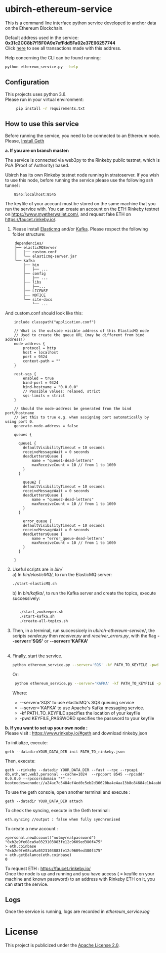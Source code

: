 # ubirch-ethereum-service
This is a command line interface python service developed to anchor data on the Ethereum Blockchain.<br>

Default address used in the service:
**0x31c2CC8b7f15F0A9e7efFdd5Fa02e37E66257744**<br>
Click [here](https://rinkeby.etherscan.io/address/0x31c2CC8b7f15F0A9e7efFdd5Fa02e37E66257744) to see all transactions made with this address.<br>

Help concerning the CLI can be found running:
```bash
python ethereum_service.py --help
```

## Configuration

This projects uses python 3.6. <br>
Please run in your virtual environment:
   ```bash
        pip install -r requirements.txt
   ```

## How to use this service


Before running the service, you need to be connected to an Ethereum node. Please, [Install Geth](https://github.com/ethereum/go-ethereum/wiki/Building-Ethereum) <br>

<b>a. If you are on branch master: </b> <br>

The service is connected via web3py to the Rinkeby public testnet, which is PoA (Proof of Authority) based. <br>

Ubirch has its own Rinkeby testnet node running in stratoserver. If you wish to use this node, before running the service please use the following ssh tunnel :
        
        8545:localhost:8545
        
The keyfile of your account must be stored on the same machine that you run the service with.
You can create an account on the ETH Rinkeby testnet on https://www.myetherwallet.com/, and request fake ETH on https://faucet.rinkeby.io/.


1. Please install [Elasticmq](https://github.com/adamw/elasticmq) and/or [Kafka](https://kafka.apache.org/).
Please respect the following folder structure: <br>

        dependencies/
        ├── elasticMQServer
        │   ├── custom.conf
        │   └── elasticmq-server.jar
        └── kafka
            ├── bin
            │   ├── ...
            ├── config
            │   ├── ...
            ├── libs
            │   ├──...
            ├── LICENSE
            ├── NOTICE
            └── site-docs
                └── ...

And custom.conf should look like this:

        include classpath("application.conf")
        
        // What is the outside visible address of this ElasticMQ node
        // Used to create the queue URL (may be different from bind address!)
        node-address {
            protocol = http
            host = localhost
            port = 9324
            context-path = ""
        }
        
        rest-sqs {
            enabled = true
            bind-port = 9324
            bind-hostname = "0.0.0.0"
            // Possible values: relaxed, strict
            sqs-limits = strict
        }
        
        // Should the node-address be generated from the bind port/hostname
        // Set this to true e.g. when assigning port automatically by using port 0.
        generate-node-address = false
        
        queues {
        
          queue1 {
            defaultVisibilityTimeout = 10 seconds
            receiveMessageWait = 0 seconds
            deadLettersQueue {
                name = "queue1-dead-letters"
                maxReceiveCount = 10 // from 1 to 1000
            }
          }
        
            queue2 {
            defaultVisibilityTimeout = 10 seconds
            receiveMessageWait = 0 seconds
            deadLettersQueue {
                name = "queue2-dead-letters"
                maxReceiveCount = 10 // from 1 to 1000
            }
          }
        
            error_queue {
            defaultVisibilityTimeout = 10 seconds
            receiveMessageWait = 0 seconds
            deadLettersQueue {
                name = "error_queue-dead-letters"
                maxReceiveCount = 10 // from 1 to 1000
            }
          }
        
        }
        


2. Useful scripts are in *bin/* <br>
    a) In *bin/elasticMQ/*, to run the ElasticMQ server: <br>
      ```bash
      ./start-elasticMQ.sh
      ```
       
    b) In *bin/kafka/*, to run the Kafka server and create the topics, execute successively: <br>
     ```bash

        ./start_zookeeper.sh
        ./start-kafka.sh
        ./create-all-topics.sh
     
    ```      

        
3. Then, in a terminal, run successicely in *ubirch-ethereum-service/*, the scripts *sender.py* then *receiver.py*
and *receiver_errors.py*, with the flag **--server='SQS'** or **--server='KAFKA'**<br><br>

4. Finally, start the service.<br>

    ```bash
    python ethereum_service.py --server='SQS' -kf PATH_TO_KEYFILE -pwd KEYFILE_PASSWORD
    ```
    Or:

   ```bash
    python ethereum_service.py --server='KAFKA' -kf PATH_TO_KEYFILE -pwd KEYFILE_PASSWORD
   ```
    Where:
    - --server='SQS' to use elasticMQ's SQS queuing service
    - --server='KAFKA' to use Apache's Kafka messaging service.
    - -kf PATH_TO_KEYFILE specifies the location of your keyfile
    - -pwd KEYFILE_PASSWORD specifies the password to your keyfile
   
<b> b. If you want to set up your own node : </b> <br>
Please visit : https://www.rinkeby.io/#geth and download rinkeby.json <br>


To initialize, execute:

    geth --datadir=YOUR_DATA_DIR init PATH_TO_rinkeby.json

Then, execute:

    geth --rinkeby --datadir YOUR_DATA_DIR --fast --rpc --rpcapi db,eth,net,web3,personal --cache=1024  --rpcport 8545 --rpcaddr 0.0.0.0 --rpccorsdomain "*" --bootnodes=enode://a24ac7c5484ef4ed0c5eb2d36620ba4e4aa13b8c84684e1b4aab0cebea2ae45cb4d375b77eab56516d34bfbd3c1a833fc51296ff084b770b94fb9028c4d25ccf@52.169.42.101:30303

To use the geth console, open another terminal and execute :

    geth --datadir YOUR_DATA_DIR attach

To check the syncing, execute in the Geth terminal:

    eth.syncing //output : false when fully synchronised
   
To create a new account :

    >personal.newAccount("notmyrealpassword")
    "0xb2e9fe08ca9a0323103883fe12c9609ed380f475"
    > eth.coinbase
    "0xb2e9fe08ca9a0323103883fe12c9609ed380f475"
    > eth.getBalance(eth.coinbase)
    0

To request ETH : https://faucet.rinkeby.io/ <br>
Once the node is up and running and you have access ( = keyfile on your machine and known password)
to an address with Rinkeby ETH on it, you can start the service.

## Logs


Once the service is running, logs are recorded in *ethereum_service.log*

# License 

This project is publicized under the [Apache License 2.0](LICENSE).